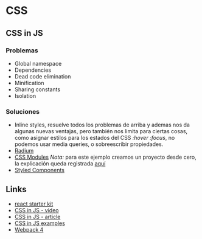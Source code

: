 # CSS
## CSS in JS
### Problemas
- Global namespace
- Dependencies
- Dead code elimination
- Minification
- Sharing constants
- Isolation
### Soluciones
- Inline styles, resuelve todos los problemas de arriba y ademas nos da algunas nuevas ventajas, pero también nos limita para ciertas cosas, como asignar estilos para los estados del CSS _:hover :focus_, no podemos usar media queries, o sobreescribir propiedades.
- [Radium](https://github.com/FormidableLabs/radium)
- [CSS Modules](https://github.com/css-modules/css-modules)
*Nota:* para este ejemplo creamos un proyecto desde cero, la explicación queda registrada [aquí](https://gist.github.com/paulrrdiaz/f5dcbdb6bd8f997a21f2961ddddb6a68)
- [Styled Components](https://github.com/styled-components/styled-components)

## Links
- [react starter kit](https://gist.github.com/paulrrdiaz/f5dcbdb6bd8f997a21f2961ddddb6a68)
- [CSS in JS - video](https://vimeo.com/116209150)
- [CSS in JS - article](https://speakerdeck.com/vjeux/react-css-in-js)
- [CSS in JS examples](https://github.com/MicheleBertoli/css-in-js)
- [Webpack 4](https://www.valentinog.com/blog/webpack-4-tutorial/)